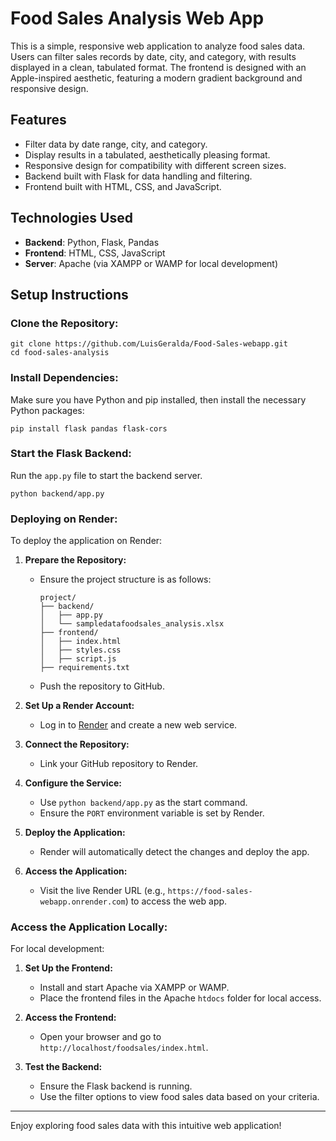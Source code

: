# Food Sales Analysis Web App

This is a simple, responsive web application to analyze food sales data. Users can filter sales records by date, city, and category, with results displayed in a clean, tabulated format. The frontend is designed with an Apple-inspired aesthetic, featuring a modern gradient background and responsive design.

## Features
- Filter data by date range, city, and category.
- Display results in a tabulated, aesthetically pleasing format.
- Responsive design for compatibility with different screen sizes.
- Backend built with Flask for data handling and filtering.
- Frontend built with HTML, CSS, and JavaScript.

## Technologies Used
- **Backend**: Python, Flask, Pandas
- **Frontend**: HTML, CSS, JavaScript
- **Server**: Apache (via XAMPP or WAMP for local development)

## Setup Instructions

### Clone the Repository:
```
git clone https://github.com/LuisGeralda/Food-Sales-webapp.git
cd food-sales-analysis
```

### Install Dependencies:

Make sure you have Python and pip installed, then install the necessary Python packages:
```
pip install flask pandas flask-cors
```

### Start the Flask Backend:

Run the `app.py` file to start the backend server.
```
python backend/app.py
```

### Deploying on Render:

To deploy the application on Render:

1. **Prepare the Repository:**
   - Ensure the project structure is as follows:
     ```
     project/
     ├── backend/
     │   ├── app.py
     │   └── sampledatafoodsales_analysis.xlsx
     ├── frontend/
     │   ├── index.html
     │   ├── styles.css
     │   ├── script.js
     ├── requirements.txt
     ```
   - Push the repository to GitHub.

2. **Set Up a Render Account:**
   - Log in to [Render](https://render.com/) and create a new web service.

3. **Connect the Repository:**
   - Link your GitHub repository to Render.

4. **Configure the Service:**
   - Use `python backend/app.py` as the start command.
   - Ensure the `PORT` environment variable is set by Render.

5. **Deploy the Application:**
   - Render will automatically detect the changes and deploy the app.

6. **Access the Application:**
   - Visit the live Render URL (e.g., `https://food-sales-webapp.onrender.com`) to access the web app.

### Access the Application Locally:

For local development:

1. **Set Up the Frontend:**
   - Install and start Apache via XAMPP or WAMP.
   - Place the frontend files in the Apache `htdocs` folder for local access.

2. **Access the Frontend:**
   - Open your browser and go to `http://localhost/foodsales/index.html`.

3. **Test the Backend:**
   - Ensure the Flask backend is running.
   - Use the filter options to view food sales data based on your criteria.

---

Enjoy exploring food sales data with this intuitive web application!

